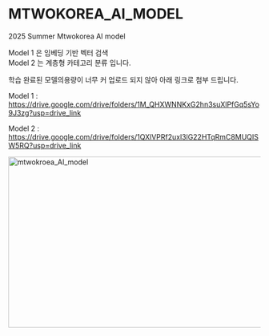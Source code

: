# MTWOKOREA_AI_MODEL
 2025 Summer Mtwokorea AI model 

Model 1 은 임베딩 기반 벡터 검색<br/>
Model 2 는 계층형 카테고리 분류 입니다.

학습 완료된 모델의용량이 너무 커 업로드 되지 않아 아래 링크로 첨부 드립니다.

Model 1 : https://drive.google.com/drive/folders/1M_QHXWNNKxG2hn3suXlPfGq5sYo9J3zg?usp=drive_link<br/>

Model 2 : https://drive.google.com/drive/folders/1QXlVPRf2uxl3lG22HTqRmC8MUQISW5RQ?usp=drive_link

<img width="653" height="341" alt="mtwokroea_AI_model" src="https://github.com/user-attachments/assets/410fb898-5e3f-41b9-a9b2-550d5ebfca48" />
